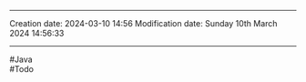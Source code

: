 

----
Creation date: 2024-03-10 14:56
Modification date: Sunday 10th March 2024 14:56:33

----

#Java  
#Todo 

